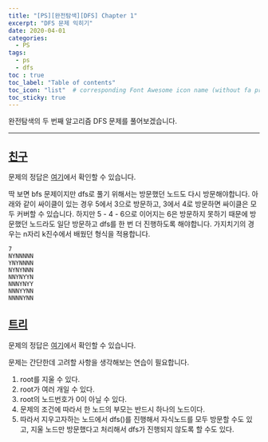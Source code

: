 ```yaml
---
title: "[PS][완전탐색][DFS] Chapter 1"
excerpt: "DFS 문제 익히기"
date: 2020-04-01
categories:
  - PS
tags:
  - ps 
  - dfs
toc : true
toc_label: "Table of contents"
toc_icon: "list"  # corresponding Font Awesome icon name (without fa prefix)
toc_sticky: true
---
```


완전탐색의 두 번째 알고리즘 DFS 문제를 풀어보겠습니다.   
- - -

## [친구](https://www.acmicpc.net/problem/1058)

문제의 정답은 [여기](https://gist.github.com/niklasjang/b32eea4183c21e0dcae035c8e6bcae96)에서 확인할 수 있습니다. 

딱 보면 bfs 문제이지만 dfs로 풀기 위해서는 방문했던 노드도 다시 방문해야합니다. 아래와 같이 싸이클이 있는 경우 5에서 3으로 방문하고, 3에서 4로 방문하면 싸이클은 모두 커버할 수 있습니다. 하지만 5 - 4 - 6으로 이어지는 6은 방문하지 못하기 때문에 방문했던 노드라도 일단 방문하고 dfs를 한 번 더 진행하도록 해야합니다. 가지치기의 경우는 n자리 k진수에서 배웠던 형식을 적용합니다.  

```
7
NYNNNNN
YNYNNNN
NYNYNNN
NNYNYYN
NNNYNYY
NNNYYNN
NNNNYNN
```

## [트리](https://www.acmicpc.net/problem/1068)

문제의 정답은 [여기](https://gist.github.com/niklasjang/40b2e21532df105e4ad62efa1ccde1c2)에서 확인할 수 있습니다. 

문제는 간단한데 고려할 사항을 생각해보는 연습이 필요합니다.

1. root를 지울 수 있다.
1. root가 여러 개일 수 있다.
1. root의 노드번호가 0이 아닐 수 있다.
1. 문제의 조건에 따라서 한 노드의 부모는 반드시 하나의 노드이다.
  1. 따라서 지우고자하는 노드에서 dfs()를 진행해서 자식노드를 모두 방문할 수도 있고, 지울 노드만 방문했다고 처리해서 dfs가 진행되지 않도록 할 수도 있다. 